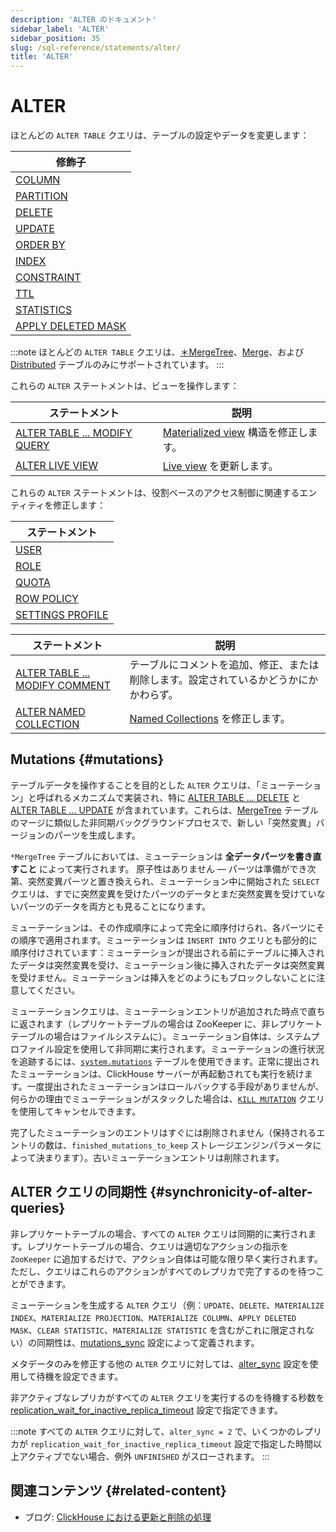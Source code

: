 ```yaml
---
description: 'ALTER のドキュメント'
sidebar_label: 'ALTER'
sidebar_position: 35
slug: /sql-reference/statements/alter/
title: 'ALTER'
---
```



# ALTER

ほとんどの `ALTER TABLE` クエリは、テーブルの設定やデータを変更します：

| 修飾子                                                                               |
|--------------------------------------------------------------------------------------|
| [COLUMN](/sql-reference/statements/alter/column.md)                         |
| [PARTITION](/sql-reference/statements/alter/partition.md)                   |
| [DELETE](/sql-reference/statements/alter/delete.md)                         |
| [UPDATE](/sql-reference/statements/alter/update.md)                         |
| [ORDER BY](/sql-reference/statements/alter/order-by.md)                     |
| [INDEX](/sql-reference/statements/alter/skipping-index.md)                  |
| [CONSTRAINT](/sql-reference/statements/alter/constraint.md)                 |
| [TTL](/sql-reference/statements/alter/ttl.md)                               |
| [STATISTICS](/sql-reference/statements/alter/statistics.md)                 |
| [APPLY DELETED MASK](/sql-reference/statements/alter/apply-deleted-mask.md) |

:::note
ほとんどの `ALTER TABLE` クエリは、[＊MergeTree](/engines/table-engines/mergetree-family/index.md)、[Merge](/engines/table-engines/special/merge.md)、および [Distributed](/engines/table-engines/special/distributed.md) テーブルのみにサポートされています。
:::

これらの `ALTER` ステートメントは、ビューを操作します：

| ステートメント                                                                         | 説明                                                                                  |
|-----------------------------------------------------------------------------------------|----------------------------------------------------------------------------------------|
| [ALTER TABLE ... MODIFY QUERY](/sql-reference/statements/alter/view.md)     | [Materialized view](/sql-reference/statements/create/view) 構造を修正します。                                  |
| [ALTER LIVE VIEW](/sql-reference/statements/alter/view#alter-live-view-statement) | [Live view](/sql-reference/statements/create/view.md/#live-view) を更新します。          |

これらの `ALTER` ステートメントは、役割ベースのアクセス制御に関連するエンティティを修正します：

| ステートメント                                                                       |
|---------------------------------------------------------------------------------------|
| [USER](/sql-reference/statements/alter/user.md)                         |
| [ROLE](/sql-reference/statements/alter/role.md)                         |
| [QUOTA](/sql-reference/statements/alter/quota.md)                       |
| [ROW POLICY](/sql-reference/statements/alter/row-policy.md)             |
| [SETTINGS PROFILE](/sql-reference/statements/alter/settings-profile.md) |

| ステートメント                                                                           | 説明                                                                                  |
|-------------------------------------------------------------------------------------------|----------------------------------------------------------------------------------------|
| [ALTER TABLE ... MODIFY COMMENT](/sql-reference/statements/alter/comment.md)  | テーブルにコメントを追加、修正、または削除します。設定されているかどうかにかかわらず。        |
| [ALTER NAMED COLLECTION](/sql-reference/statements/alter/named-collection.md) | [Named Collections](/operations/named-collections.md) を修正します。                       |

## Mutations {#mutations}

テーブルデータを操作することを目的とした `ALTER` クエリは、「ミューテーション」と呼ばれるメカニズムで実装され、特に [ALTER TABLE ... DELETE](/sql-reference/statements/alter/delete.md) と [ALTER TABLE ... UPDATE](/sql-reference/statements/alter/update.md) が含まれています。これらは、[MergeTree](/engines/table-engines/mergetree-family/index.md) テーブルのマージに類似した非同期バックグラウンドプロセスで、新しい「突然変異」バージョンのパーツを生成します。

`*MergeTree` テーブルにおいては、ミューテーションは **全データパーツを書き直すこと** によって実行されます。
原子性はありません — パーツは準備ができ次第、突然変異パーツと置き換えられ、ミューテーション中に開始された `SELECT` クエリは、すでに突然変異を受けたパーツのデータとまだ突然変異を受けていないパーツのデータを両方とも見ることになります。

ミューテーションは、その作成順序によって完全に順序付けられ、各パーツにその順序で適用されます。ミューテーションは `INSERT INTO` クエリとも部分的に順序付けされています：ミューテーションが提出される前にテーブルに挿入されたデータは突然変異を受け、ミューテーション後に挿入されたデータは突然変異を受けません。ミューテーションは挿入をどのようにもブロックしないことに注意してください。

ミューテーションクエリは、ミューテーションエントリが追加された時点で直ちに返されます（レプリケートテーブルの場合は ZooKeeper に、非レプリケートテーブルの場合はファイルシステムに）。ミューテーション自体は、システムプロファイル設定を使用して非同期に実行されます。ミューテーションの進行状況を追跡するには、[`system.mutations`](/operations/system-tables/mutations) テーブルを使用できます。正常に提出されたミューテーションは、ClickHouse サーバーが再起動されても実行を続けます。一度提出されたミューテーションはロールバックする手段がありませんが、何らかの理由でミューテーションがスタックした場合は、[`KILL MUTATION`](/sql-reference/statements/kill.md/#kill-mutation) クエリを使用してキャンセルできます。

完了したミューテーションのエントリはすぐには削除されません（保持されるエントリの数は、`finished_mutations_to_keep` ストレージエンジンパラメータによって決まります）。古いミューテーションエントリは削除されます。

## ALTER クエリの同期性 {#synchronicity-of-alter-queries}

非レプリケートテーブルの場合、すべての `ALTER` クエリは同期的に実行されます。レプリケートテーブルの場合、クエリは適切なアクションの指示を `ZooKeeper` に追加するだけで、アクション自体は可能な限り早く実行されます。ただし、クエリはこれらのアクションがすべてのレプリカで完了するのを待つことができます。

ミューテーションを生成する `ALTER` クエリ（例：`UPDATE`、`DELETE`、`MATERIALIZE INDEX`、`MATERIALIZE PROJECTION`、`MATERIALIZE COLUMN`、`APPLY DELETED MASK`、`CLEAR STATISTIC`、`MATERIALIZE STATISTIC` を含むがこれに限定されない）の同期性は、[mutations_sync](/operations/settings/settings.md/#mutations_sync) 設定によって定義されます。

メタデータのみを修正する他の `ALTER` クエリに対しては、[alter_sync](/operations/settings/settings#alter_sync) 設定を使用して待機を設定できます。

非アクティブなレプリカがすべての `ALTER` クエリを実行するのを待機する秒数を [replication_wait_for_inactive_replica_timeout](/operations/settings/settings#replication_wait_for_inactive_replica_timeout) 設定で指定できます。

:::note
すべての `ALTER` クエリに対して、`alter_sync = 2` で、いくつかのレプリカが `replication_wait_for_inactive_replica_timeout` 設定で指定した時間以上アクティブでない場合、例外 `UNFINISHED` がスローされます。
:::

## 関連コンテンツ {#related-content}

- ブログ: [ClickHouse における更新と削除の処理](https://clickhouse.com/blog/handling-updates-and-deletes-in-clickhouse)
